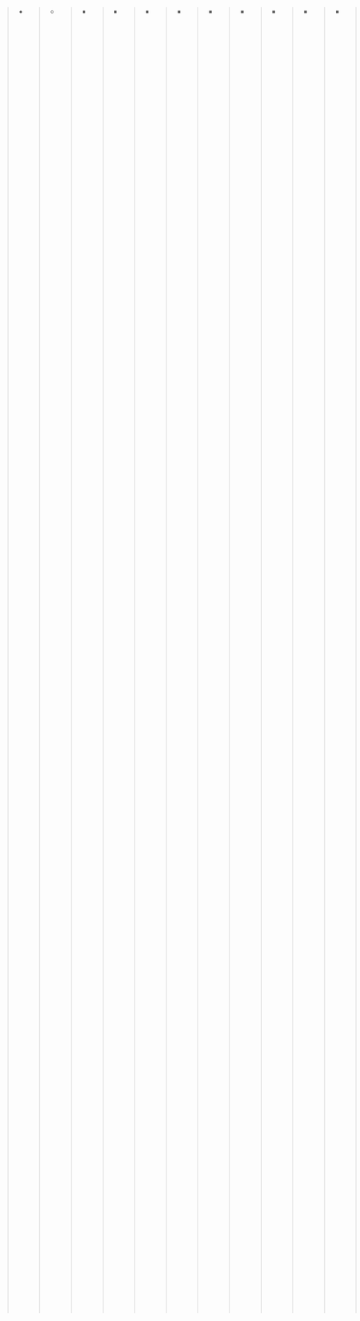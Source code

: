 > - > - > - > - > - > - > - > - > - > - > - > - > - > - > - > - > - > - > - > - > - > - > - > - > - > - > - > - > - > - > - > - > - > - > - > - > - > - > - > - > - > - > - > - > - > - > - > - > - > - > - > - > - > - > - > - > - > - > - > - > - > - > - > - > - > - > - > - > - > - > - > - > - > - > - > - > - > - > - > - > - > - > - > - > - > - > - > - > - > - > - > - > - > - > - > - > - > - > - > - > - > - > - > - > - > - > - > - > - > - > - > - > - > - > - > - > - > - > - > - > - > - > - > - > - > - > - > - > - > - > - > - > - > - > - > - > - > - > - > - > - > - > - > - > - > - > - > - > - > - > - > - > - > - > - > - > - > - > - > - > - > - > - > - > - > - > - > - > - > - > - > - > - > - > - > - > - > - > - > - > - > - > - > - > - > - > - > - > - > - > - > - > - > - > - > - > - > - > - > - > - > - > - > - > - > - > - > - > - > - > - > - > - > - > - > - > - > - > - > - > - > - > - > - > - > - > - > - > - > - > - > - > - > - > - > - > - > - > - > - > - > - > - > - > - > - > - > - > - > - > - > - > - > - > - !
